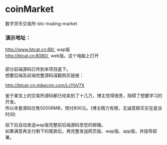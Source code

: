 # coinMarket
数字货币交易所-btc-trading-market

### 演示地址：
http://www.btcat.cn:88/  wap版  
http://btcat.cn:8080/  web版。这个电脑上打开  

###  
部分前端源码已传到本项目底下。  
想要后端及前端完整源码请戳购买链接：  

http://btcat-cn.mikecrm.com/LcYbV7X  

鉴于某宝上的交易所源码都已经卖到了十几万，博主觉得很贵，阻碍了想要学习的开发。  
所以本套源码仅售5000RMB，预付800元。(博主精力有限，无诚意聊天实在是没时间)  

拍下后自动发送wap版完整前后端源码至您的邮箱。  
如果满意再支付剩下的尾款后，再完整发送网页版、wap版、app版，并指导部署。  

